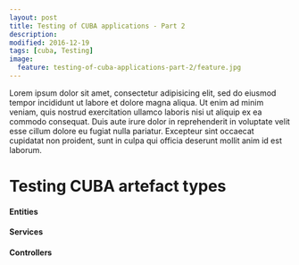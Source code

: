 ```yaml
---
layout: post
title: Testing of CUBA applications - Part 2
description:
modified: 2016-12-19
tags: [cuba, Testing]
image:
  feature: testing-of-cuba-applications-part-2/feature.jpg
---
```

Lorem ipsum dolor sit amet, consectetur adipisicing elit, sed do eiusmod tempor incididunt ut labore et dolore magna aliqua. Ut enim ad minim veniam, quis nostrud exercitation ullamco laboris nisi ut aliquip ex ea commodo consequat. Duis aute irure dolor in reprehenderit in voluptate velit esse cillum dolore eu fugiat nulla pariatur. Excepteur sint occaecat cupidatat non proident, sunt in culpa qui officia deserunt mollit anim id est laborum.

<!-- more -->

# Testing CUBA artefact types

#### Entities

#### Services

#### Controllers
